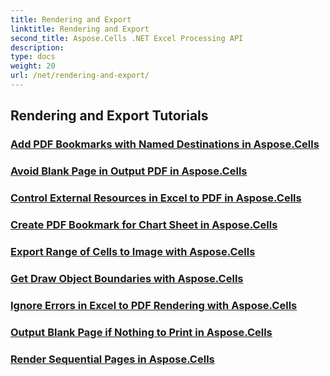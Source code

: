 ```yaml
---
title: Rendering and Export
linktitle: Rendering and Export
second_title: Aspose.Cells .NET Excel Processing API
description: 
type: docs
weight: 20
url: /net/rendering-and-export/
---
```


## Rendering and Export Tutorials
### [Add PDF Bookmarks with Named Destinations in Aspose.Cells](./add-pdf-bookmarks/)
### [Avoid Blank Page in Output PDF in Aspose.Cells](./avoid-blank-page-in-output-pdf/)
### [Control External Resources in Excel to PDF in Aspose.Cells](./control-loading-of-external-resources/)
### [Create PDF Bookmark for Chart Sheet in Aspose.Cells](./create-pdf-bookmark-entry-for-chart-sheet/)
### [Export Range of Cells to Image with Aspose.Cells](./export-range-of-cells-to-image/)
### [Get Draw Object Boundaries with Aspose.Cells](./get-draw-object-and-bound/)
### [Ignore Errors in Excel to PDF Rendering with Aspose.Cells](./ignore-errors-while-rendering/)
### [Output Blank Page if Nothing to Print in Aspose.Cells](./output-blank-page-when-nothing-to-print/)
### [Render Sequential Pages in Aspose.Cells](./render-limited-number-of-sequential-pages/)